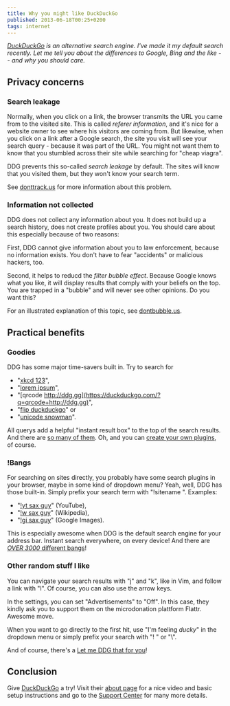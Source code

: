 ```yaml
---
title: Why you might like DuckDuckGo
published: 2013-06-18T00:25+0200
tags: internet
---
```


*[DuckDuckGo](https://duckduckgo.com) is an alternative search engine. I've made it my default search recently. Let me tell you about the differences to Google, Bing and the like -- and why you should care.*

## Privacy concerns

### Search leakage

Normally, when you click on a link, the browser transmits the URL you came from to the visited site. This is called *referer information*, and it's nice for a website owner to see where his visitors are coming from. But likewise, when you click on a link after a Google search, the site you visit will see your search query - because it was part of the URL. You might not want them to know that you stumbled across their site while searching for "cheap viagra".

DDG prevents this so-called *search leakage* by default. The sites will know that you visited them, but they won't know your search term.

See [donttrack.us](http://donttrack.us/) for more information about this problem.

### Information not collected

DDG does not collect any information about you. It does not build up a search history, does not create profiles about you. You should care about this especially because of two reasons:

First, DDG cannot give information about you to law enforcement, because no information exists. You don't have to fear "accidents" or malicious hackers, too.

Second, it helps to reducd the *filter bubble effect*. Because Google knows what you like, it will display results that comply with your beliefs on the top. You are trapped in a "bubble" and will never see other opinions. Do you want this?

For an illustrated explanation of this topic, see [dontbubble.us](http://dontbubble.us/).

## Practical benefits

### Goodies

DDG has some major time-savers built in. Try to search for

- "[xkcd 123](https://duckduckgo.com/?q=xkcd+123)",
- "[lorem ipsum](https://duckduckgo.com/?q=lorem+ipsum)",
- "[qrcode http://ddg.gg](https://duckduckgo.com/?q=qrcode+http://ddg.gg)",
- "[flip duckduckgo](https://duckduckgo.com/?q=flip+duckduckgo)" or
- "[unicode snowman](https://duckduckgo.com/?q=unicode+snowman)".

All querys add a helpful "instant result box" to the top of the search results. And there are [so many of them](https://duckduckgo.com/goodies). Oh, and you can [create your own plugins](http://duckduckhack.com/), of course.

### !Bangs

For searching on sites directly, you probably have some search plugins in your browser, maybe in some kind of dropdown menu? Yeah, well, DDG has those built-in. Simply prefix your search term with "!sitename ". Examples:

- "[!yt sax guy](https://duckduckgo.com/?q=!yt+sax+guy)" (YouTube),
- "[!w sax guy](https://duckduckgo.com/?q=!w+sax+guy)" (Wikipedia),
- "[!gi sax guy](https://duckduckgo.com/?q=!gi+sax+guy)" (Google Images).

This is especially awesome when DDG is the default search engine for your address bar. Instant search everywhere, on every device! And there are [*OVER 3000* different bangs](https://duckduckgo.com/bang.html)!

### Other random stuff I like

You can navigate your search results with "j" and "k", like in Vim, and follow a link with "l". Of course, you can also use the arrow keys.

In the settings, you can set "Advertisements" to "Off". In this case, they kindly ask you to support them on the microdonation plattform Flattr. Awesome move.

When you want to go directly to the first hit, use "I'm feeling *ducky*" in the dropdown menu or simply prefix your search with "! " or "\\".

And of course, there's a [Let me DDG that for you](http://lmddgtfy.net)!

## Conclusion

Give [DuckDuckGo](https://duckduckgo.com/) a try! Visit their [about page](https://duckduckgo.com/about) for a nice video and basic setup instructions and go to the [Support Center](http://help.duckduckgo.com/) for many more details.
